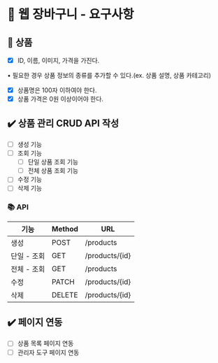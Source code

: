 # 📄 웹 장바구니 - 요구사항

## 🎁 상품

- [x]  ID, 이름, 이미지, 가격을 가진다.

• 필요한 경우 상품 정보의 종류를 추가할 수 있다.(ex. 상품 설명, 상품 카테고리)

- [x]  상품명은 100자 이하여야 한다.
- [x]  상품 가격은 0원 이상이어야 한다.

## ✔️ 상품 관리 CRUD API 작성

- [ ]  생성 기능
- [ ]  조회 기능
    - [ ]  단일 상품 조회 기능
    - [ ]  전체 상품 조회 기능
- [ ]  수정 기능
- [ ]  삭제 기능

### 📚 API

| 기능 | Method | URL |
| --- | --- | --- |
| 생성 | POST | /products |
| 단일 - 조회 | GET | /products/{id} |
| 전체 - 조회 | GET | /products |
| 수정 | PATCH | /products/{id} |
| 삭제 | DELETE | /products/{id} |

## ✔️ 페이지 연동

- [ ]  상품 목록 페이지 연동
- [ ]  관리자 도구 페이지 연동
